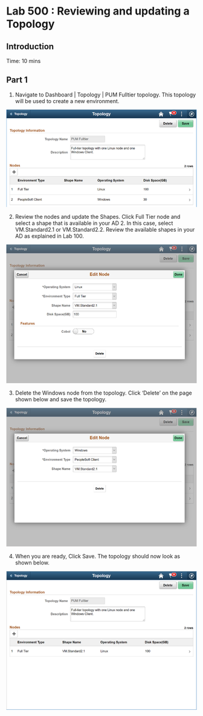 # Lab 500 : Reviewing and updating a Topology

## Introduction
Time: 10 mins

## Part 1

1.	Navigate to Dashboard | Topology | PUM Fulltier topology. This topology will be used to create a new environment. 

![](./images/1.png "")

2.	Review the nodes and update the Shapes.  Click Full Tier node and select a shape that is available in your AD 2. 
In this case, select VM.Standard2.1 or VM.Standard2.2. 
Review the available shapes in your AD as explained in Lab 100.

![](./images/2.png "")

3.	Delete the Windows node from the topology. Click ‘Delete’ on the page shown below and save the topology. 

![](./images/3.png "")

4.	When you are ready, Click Save. The topology should now look as shown below.

![](./images/4.png "")

